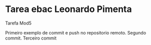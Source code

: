 # Tarea ebac Leonardo Pimenta
 Tarefa Mod5

 Primeiro exemplo de commit e push no repositorio remoto.
 Segundo commit.
Terceiro commit